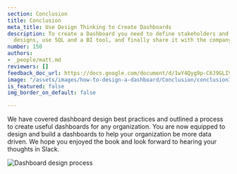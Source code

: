 ```yaml
---
section: Conclusion
title: Conclusion
meta_title: Use Design Thinking to Create Dashboards
description: To create a Dashboard you need to define stakeholders and metrics, prototype
  designs, use SQL and a BI tool, and finally share it with the company.
number: 150
authors:
- _people/matt.md
reviewers: []
feedback_doc_url: https://docs.google.com/document/d/1wY4Qyg9p-C6J9GLIVlxiX4-XsXjiSbRKrh_uDxn6zmc/edit?usp=sharing
image: "/assets/images/how-to-design-a-dashboard/Conclusion/conclusionImages.png"
is_featured: false
img_border_on_default: false

---
```

We have covered dashboard design best practices and outlined a process to create useful dashboards for any organization. You are now equipped to design and build a dashboards to help your organization be more data driven. We hope you enjoyed the book and look forward to hearing your thoughts in Slack.

![Dashboard design process](/assets/images/how-to-design-a-dashboard/Conclusion/conclusionImages.png)
